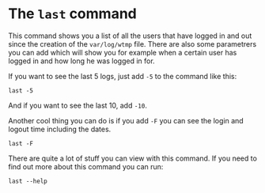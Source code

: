 # The `last` command

This command shows you a list of all the users that have logged in and out since the creation of the `var/log/wtmp` file. There are also some parametrers you can add which will show you for example when a certain user has logged in and how long he was logged in for.

If you want to see the last 5 logs, just add `-5` to the command like this:

```
last -5
```

And if you want to see the last 10, add `-10`.

Another cool thing you can do is if you add `-F` you can see the login and logout time including the dates.

```
last -F
```

There are quite a lot of stuff you can view with this command. If you need to find out more about this command you can run:

```
last --help
```
